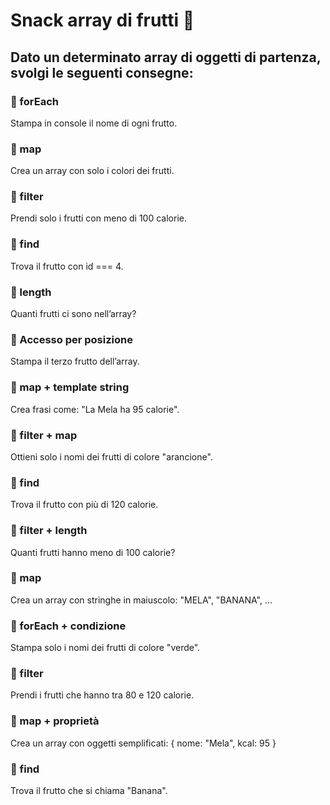 # Snack array di frutti 🍎

## Dato un determinato array di oggetti di partenza, svolgi le seguenti consegne:

### 🔹 forEach

Stampa in console il nome di ogni frutto.

### 🔹 map

Crea un array con solo i colori dei frutti.

### 🔹 filter

Prendi solo i frutti con meno di 100 calorie.

### 🔹 find

Trova il frutto con id === 4.

### 🔹 length

Quanti frutti ci sono nell’array?

### 🔹 Accesso per posizione

Stampa il terzo frutto dell’array.

### 🔹 map + template string

Crea frasi come: "La Mela ha 95 calorie".

### 🔹 filter + map

Ottieni solo i nomi dei frutti di colore "arancione".

### 🔹 find

Trova il frutto con più di 120 calorie.

### 🔹 filter + length

Quanti frutti hanno meno di 100 calorie?

### 🔹 map

Crea un array con stringhe in maiuscolo: "MELA", "BANANA", ...

### 🔹 forEach + condizione

Stampa solo i nomi dei frutti di colore "verde".

### 🔹 filter

Prendi i frutti che hanno tra 80 e 120 calorie.

### 🔹 map + proprietà

Crea un array con oggetti semplificati:
{ nome: "Mela", kcal: 95 }

### 🔹 find

Trova il frutto che si chiama "Banana".
